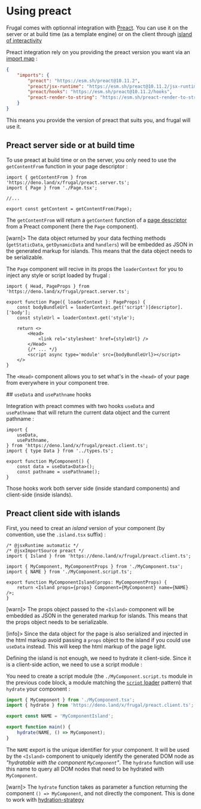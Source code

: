 # Using preact

Frugal comes with optionnal integration with [Preact](https://preactjs.com/). You can use it on the server or at build time (as a template engine) or on the client through [island of interactivity](https://jasonformat.com/islands-architecture/)

Preact integration rely on you providing the preact version you want via an [import map](https://deno.land/manual/linking_to_external_code/import_maps) :

```json
{
    "imports": {
        "preact": "https://esm.sh/preact@10.11.2",
        "preact/jsx-runtime": "https://esm.sh/preact@10.11.2/jsx-runtime",
        "preact/hooks": "https://esm.sh/preact@10.11.2/hooks",
        "preact-render-to-string": "https://esm.sh/preact-render-to-string@5.2.5?deps=preact@10.11.2"
    }
}
```

This means you provide the version of preact that suits you, and frugal will use it.

## Preact server side or at build time

To use preact at build time or on the server, you only need to use the `getContentFrom` function in your page descriptor :

```tsx
import { getContentFrom } from 'https://deno.land/x/frugal/preact.server.ts';
import { Page } from './Page.tsx';

//...

export const getContent = getContentFrom(Page);
```

The `getContentFrom` will return a `getContent` function of a [page descriptor](/docs/api/01-page-descriptor) from a Preact component (here the `Page` component).

[warn]> The data object returned by your data fecthing methods (`getStaticData`, `getDynamicData` and `handlers`) will be embedded as JSON in the generated markup for islands. This means that the data object needs to be serializable.

The `Page` component will recive in its props the `loaderContext` for you to inject any style or script loaded by frugal :

```tsx
import { Head, PageProps } from 'https://deno.land/x/frugal/preact.server.ts';

export function Page({ loaderContext }: PageProps) {
    const bodyBundleUrl = loaderContext.get('script')[descriptor].['body'];
    const styleUrl = loaderContext.get('style');

    return <>
        <Head>
            <link rel='stylesheet' href={styleUrl} />
        </Head>
        {/* ... */}
        <script async type='module' src={bodyBundleUrl}></script>
    </>
}
```

The `<Head>` component allows you to set what's in the `<head>` of your page from everywhere in your component tree.

## `useData` and `usePathname` hooks

Integration with preact commes with two hooks `useData` and `usePathname` that will return the current data object and the current pathname :

```tsx
import {
    useData,
    usePathname,
} from 'https://deno.land/x/frugal/preact.client.ts';
import { type Data } from '../types.ts';

export function MyComponent() {
    const data = useData<Data>();
    const pathname = usePathname();
}
```

Those hooks work both server side (inside standard components) and client-side (inside islands).

## Preact client side with islands

First, you need to creat an _island_ version of your component (by convention, use the `.island.tsx` suffix) :

```tsx
/* @jsxRuntime automatic */
/* @jsxImportSource preact */
import { Island } from 'https://deno.land/x/frugal/preact.client.ts';

import { MyComponent, MyComponentProps } from './MyComponent.tsx';
import { NAME } from './MyComponent.script.ts';

export function MyComponentIsland(props: MyComponentProps) {
    return <Island props={props} Component={MyComponent} name={NAME} />;
}
```

[warn]> The props object passed to the `<Island>` component will be embedded as JSON in the generated markup for islands. This means that the props object needs to be serializable.

[info]> Since the data object for the page is also serialized and injected in the html markup avoid passing a `props` object to the island if you could use `useData` instead. This will keep the html markup of the page light.

Defining the island is not enough, we need to hydrate it client-side. Since it is a client-side action, we need to use a script module :

You need to create a script module (the `./MyComponent.script.ts` module in the previous code block, a module matching the [`script` loader](/docs/api/02-script-loader) pattern) that `hydrate` your component :

```ts
import { MyComponent } from './MyComponent.tsx';
import { hydrate } from 'https://deno.land/x/frugal/preact.client.ts';

export const NAME = 'MyComponentIsland';

export function main() {
    hydrate(NAME, () => MyComponent);
}
```

The `NAME` export is the unique identifier for your component. It will be used by the `<Island>` component to uniquely identify the generated DOM node as _"hydratable with the component `MyComponent`"_. The `hydrate` function will use this name to query all DOM nodes that need to be hydrated with `MyComponent`.

[warn]> The `hydrate` function takes as parameter a function returning the component `() => MyComponent`, and not directly the component. This is done to work with [hydration-strategy](/docs/api/05-preact#Island-component)
